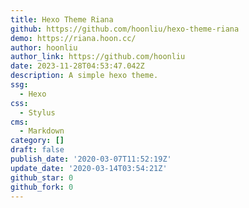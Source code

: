 ```yaml
---
title: Hexo Theme Riana
github: https://github.com/hoonliu/hexo-theme-riana
demo: https://riana.hoon.cc/
author: hoonliu
author_link: https://github.com/hoonliu
date: 2023-11-28T04:53:47.042Z
description: A simple hexo theme.
ssg:
  - Hexo
css:
  - Stylus
cms:
  - Markdown
category: []
draft: false
publish_date: '2020-03-07T11:52:19Z'
update_date: '2020-03-14T03:54:21Z'
github_star: 0
github_fork: 0
---
```

